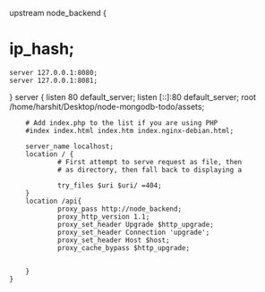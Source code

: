 upstream node_backend {
#    ip_hash;
    server 127.0.0.1:8080;
    server 127.0.0.1:8081;
}
server {
        listen 80 default_server;
        listen [::]:80 default_server;
        root /home/harshit/Desktop/node-mongodb-todo/assets;

        # Add index.php to the list if you are using PHP
        #index index.html index.htm index.nginx-debian.html;

        server_name localhost;
        location / {
                # First attempt to serve request as file, then
                # as directory, then fall back to displaying a 

                try_files $uri $uri/ =404;
        }
        location /api{
                proxy_pass http://node_backend;
                proxy_http_version 1.1;
                proxy_set_header Upgrade $http_upgrade;
                proxy_set_header Connection 'upgrade';
                proxy_set_header Host $host;
                proxy_cache_bypass $http_upgrade;
        

        }
    }
